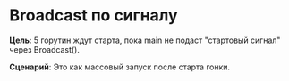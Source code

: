 # Broadcast по сигналу

**Цель**: 5 горутин ждут старта, пока main не подаст "стартовый сигнал" через Broadcast().

**Сценарий**: Это как массовый запуск после старта гонки.